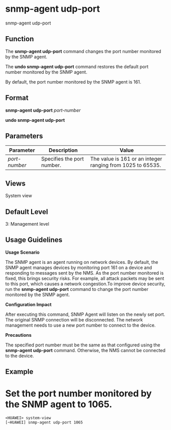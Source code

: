 snmp-agent udp-port
===================

snmp-agent udp-port

Function
--------



The **snmp-agent udp-port** command changes the port number monitored by the SNMP agent.

The **undo snmp-agent udp-port** command restores the default port number monitored by the SNMP agent.



By default, the port number monitored by the SNMP agent is 161.


Format
------

**snmp-agent udp-port** *port-number*

**undo snmp-agent udp-port**


Parameters
----------

| Parameter | Description | Value |
| --- | --- | --- |
| *port-number* | Specifies the port number. | The value is 161 or an integer ranging from 1025 to 65535. |



Views
-----

System view


Default Level
-------------

3: Management level


Usage Guidelines
----------------

**Usage Scenario**

The SNMP agent is an agent running on network devices. By default, the SNMP agent manages devices by monitoring port 161 on a device and responding to messages sent by the NMS. As the port number monitored is fixed, this brings security risks. For example, all attack packets may be sent to this port, which causes a network congestion.To improve device security, run the **snmp-agent udp-port** command to change the port number monitored by the SNMP agent.

**Configuration Impact**

After executing this command, SNMP Agent will listen on the newly set port. The original SNMP connection will be disconnected. The network management needs to use a new port number to connect to the device.

**Precautions**

The specified port number must be the same as that configured using the **snmp-agent udp-port** command. Otherwise, the NMS cannot be connected to the device.


Example
-------

# Set the port number monitored by the SNMP agent to 1065.
```
<HUAWEI> system-view
[~HUAWEI] snmp-agent udp-port 1065

```